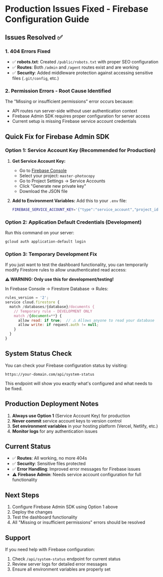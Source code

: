 # Production Issues Fixed - Firebase Configuration Guide

## Issues Resolved ✅

### 1. 404 Errors Fixed
- ✅ **robots.txt**: Created `/public/robots.txt` with proper SEO configuration
- ✅ **Routes**: Both `/admin` and `/agent` routes exist and are working
- ✅ **Security**: Added middleware protection against accessing sensitive files (`.git/config`, etc.)

### 2. Permission Errors - Root Cause Identified
The "Missing or insufficient permissions" error occurs because:
- API routes run server-side without user authentication context
- Firebase Admin SDK requires proper configuration for server access
- Current setup is missing Firebase service account credentials

## Quick Fix for Firebase Admin SDK

### Option 1: Service Account Key (Recommended for Production)

1. **Get Service Account Key:**
   - Go to [Firebase Console](https://console.firebase.google.com)
   - Select your project: `master-photocopy`
   - Go to Project Settings → Service Accounts
   - Click "Generate new private key"
   - Download the JSON file

2. **Add to Environment Variables:**
   Add this to your `.env` file:
   ```bash
   FIREBASE_SERVICE_ACCOUNT_KEY='{"type":"service_account","project_id":"master-photocopy","private_key_id":"...","private_key":"-----BEGIN PRIVATE KEY-----\n...\n-----END PRIVATE KEY-----\n","client_email":"...","client_id":"...","auth_uri":"https://accounts.google.com/o/oauth2/auth","token_uri":"https://oauth2.googleapis.com/token"}'
   ```

### Option 2: Application Default Credentials (Development)

Run this command on your server:
```bash
gcloud auth application-default login
```

### Option 3: Temporary Development Fix

If you just want to test the dashboard functionality, you can temporarily modify Firestore rules to allow unauthenticated read access:

**⚠️ WARNING: Only use this for development/testing!**

In Firebase Console → Firestore Database → Rules:
```javascript
rules_version = '2';
service cloud.firestore {
  match /databases/{database}/documents {
    // Temporary rule - DEVELOPMENT ONLY
    match /{document=**} {
      allow read: if true;  // ⚠️ Allows anyone to read your database
      allow write: if request.auth != null;
    }
  }
}
```

## System Status Check

You can check your Firebase configuration status by visiting:
```
https://your-domain.com/api/system-status
```

This endpoint will show you exactly what's configured and what needs to be fixed.

## Production Deployment Notes

1. **Always use Option 1** (Service Account Key) for production
2. **Never commit** service account keys to version control
3. **Set environment variables** in your hosting platform (Vercel, Netlify, etc.)
4. **Monitor logs** for any authentication issues

## Current Status

- ✅ **Routes**: All working, no more 404s
- ✅ **Security**: Sensitive files protected
- ✅ **Error Handling**: Improved error messages for Firebase issues
- ⚠️ **Firebase Admin**: Needs service account configuration for full functionality

## Next Steps

1. Configure Firebase Admin SDK using Option 1 above
2. Deploy the changes
3. Test the dashboard functionality
4. All "Missing or insufficient permissions" errors should be resolved

## Support

If you need help with Firebase configuration:
1. Check `/api/system-status` endpoint for current status
2. Review server logs for detailed error messages
3. Ensure all environment variables are properly set